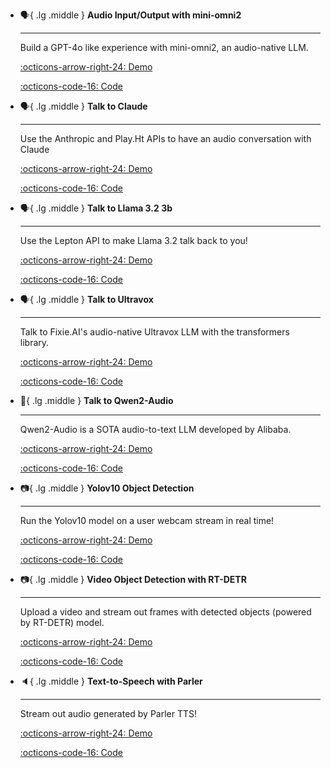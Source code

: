 <div class="grid cards" markdown>

-   :speaking_head:{ .lg .middle } __Audio Input/Output with mini-omni2__

    ---

    Build a GPT-4o like experience with mini-omni2, an audio-native LLM.

    [:octicons-arrow-right-24: Demo](https://huggingface.co/spaces/freddyaboulton/mini-omni2-webrtc)
    
    [:octicons-code-16: Code](https://huggingface.co/spaces/freddyaboulton/mini-omni2-webrtc/blob/main/app.py)

-   :speaking_head:{ .lg .middle } __Talk to Claude__

    ---

    Use the Anthropic and Play.Ht APIs to have an audio conversation with Claude

    [:octicons-arrow-right-24: Demo](https://huggingface.co/spaces/freddyaboulton/talk-to-claude)
    
    [:octicons-code-16: Code](https://huggingface.co/spaces/freddyaboulton/talk-to-claude/blob/main/app.py)

-   :speaking_head:{ .lg .middle } __Talk to Llama 3.2 3b__

    ---

    Use the Lepton API to make Llama 3.2 talk back to you!

    [:octicons-arrow-right-24: Demo](https://huggingface.co/spaces/freddyaboulton/llama-3.2-3b-voice-webrtc)

    [:octicons-code-16: Code](https://huggingface.co/spaces/freddyaboulton/llama-3.2-3b-voice-webrtc/blob/main/app.py)


-   :speaking_head:{ .lg .middle } __Talk to Ultravox__

    ---

    Talk to Fixie.AI's audio-native Ultravox LLM with the transformers library.

    [:octicons-arrow-right-24: Demo](https://huggingface.co/spaces/freddyaboulton/talk-to-ultravox)

    [:octicons-code-16: Code](https://huggingface.co/spaces/freddyaboulton/talk-to-ultravox/blob/main/app.py)


-   :robot:{ .lg .middle } __Talk to Qwen2-Audio__

    ---

    Qwen2-Audio is a SOTA audio-to-text LLM developed by Alibaba.

    [:octicons-arrow-right-24: Demo](https://huggingface.co/spaces/freddyaboulton/talk-to-qwen-webrtc)

    [:octicons-code-16: Code](https://huggingface.co/spaces/freddyaboulton/talk-to-qwen-webrtc/blob/main/app.py)


-   :camera:{ .lg .middle } __Yolov10 Object Detection__

    ---

    Run the Yolov10 model on a user webcam stream in real time!

    [:octicons-arrow-right-24: Demo](https://huggingface.co/spaces/freddyaboulton/webrtc-yolov10n)

    [:octicons-code-16: Code](https://huggingface.co/spaces/freddyaboulton/webrtc-yolov10n/blob/main/app.py)

-   :camera:{ .lg .middle } __Video Object Detection with RT-DETR__

    ---

    Upload a video and stream out frames with detected objects (powered by RT-DETR) model.

    [:octicons-arrow-right-24: Demo](https://huggingface.co/spaces/freddyaboulton/rt-detr-object-detection-webrtc)

    [:octicons-code-16: Code](https://huggingface.co/spaces/freddyaboulton/rt-detr-object-detection-webrtc/blob/main/app.py)

-   :speaker:{ .lg .middle } __Text-to-Speech with Parler__

    ---

    Stream out audio generated by Parler TTS!

    [:octicons-arrow-right-24: Demo](https://huggingface.co/spaces/freddyaboulton/parler-tts-streaming-webrtc)

    [:octicons-code-16: Code](https://huggingface.co/spaces/freddyaboulton/parler-tts-streaming-webrtc/blob/main/app.py)


</div>